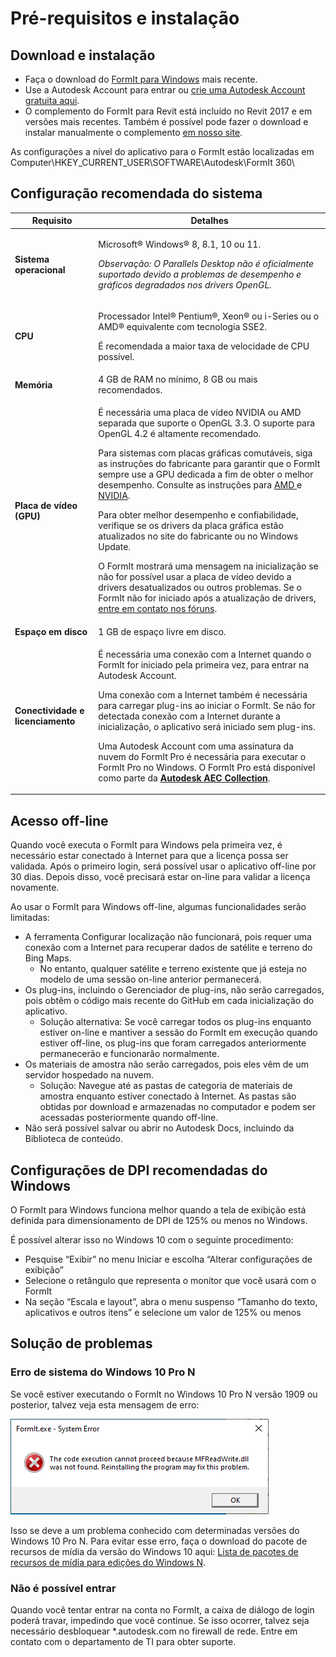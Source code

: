 # Pré-requisitos e instalação

## Download e instalação

* Faça o download do [FormIt para Windows](https://formit.autodesk.com/page/download) mais recente.
* Use a Autodesk Account para entrar ou [crie uma Autodesk Account gratuita aqui](https://accounts.autodesk.com).
* O complemento do FormIt para Revit está incluído no Revit 2017 e em versões mais recentes. Também é possível pode fazer o download e instalar manualmente o complemento [em nosso site](https://formit.autodesk.com/page/formit-revit).

As configurações a nível do aplicativo para o FormIt estão localizadas em Computer\\HKEY_CURRENT_USER\\SOFTWARE\\Autodesk\\FormIt 360\\

## Configuração recomendada do sistema

| Requisito                    | Detalhes                                                                                                                                                                                                                                                                                                                                                                                                                                                                                                                                                                                                                                                                                                                                                                                                                                                                                                                 |
| ------------------------------ | ----------------------------------------------------------------------------------------------------------------------------------------------------------------------------------------------------------------------------------------------------------------------------------------------------------------------------------------------------------------------------------------------------------------------------------------------------------------------------------------------------------------------------------------------------------------------------------------------------------------------------------------------------------------------------------------------------------------------------------------------------------------------------------------------------------------------------------------------------------------------------------------------------------------------- |
| **Sistema operacional**           | <p>Microsoft® Windows® 8, 8.1, 10 ou 11.</p><p><em>Observação: O Parallels Desktop não é oficialmente suportado devido a problemas de desempenho e gráficos degradados nos drivers OpenGL.</em></p>                                                                                                                                                                                                                                                                                                                                                                                                                                                                                                                                                                                                                                                                                                                                     |
| **CPU**                        | <p>Processador Intel® Pentium®, Xeon® ou i-Series ou o AMD® equivalente com tecnologia SSE2.</p><p>É recomendada a maior taxa de velocidade de CPU possível.</p>                                                                                                                                                                                                                                                                                                                                                                                                                                                                                                                                                                                                                                                                                                                                                                    |
| **Memória**                     | 4 GB de RAM no mínimo, 8 GB ou mais recomendados.                                                                                                                                                                                                                                                                                                                                                                                                                                                                                                                                                                                                                                                                                                                                                                                                                                                                            |
| **Placa de vídeo (GPU)**           | <p>É necessária uma placa de vídeo NVIDIA ou AMD separada que suporte o OpenGL 3.3. O suporte para OpenGL 4.2 é altamente recomendado.</p><p>Para sistemas com placas gráficas comutáveis, siga as instruções do fabricante para garantir que o FormIt sempre use a GPU dedicada a fim de obter o melhor desempenho. Consulte as instruções para <a href="https://www.amd.com/en/support/kb/faq/dh-017">AMD </a>e <a href="http://nvidia.custhelp.com/app/answers/detail/a_id/2615/kw/manage%203d%20settings/related/1">NVIDIA</a>.</p><p>Para obter melhor desempenho e confiabilidade, verifique se os drivers da placa gráfica estão atualizados no site do fabricante ou no Windows Update.</p><p>O FormIt mostrará uma mensagem na inicialização se não for possível usar a placa de vídeo devido a drivers desatualizados ou outros problemas. Se o FormIt não for iniciado após a atualização de drivers, <a href="https://forums.autodesk.com/t5/formit-forum/bd-p/142">entre em contato nos fóruns</a>.</p> |
| **Espaço em disco**                 | 1 GB de espaço livre em disco.                                                                                                                                                                                                                                                                                                                                                                                                                                                                                                                                                                                                                                                                                                                                                                                                                                                                                                   |
| **Conectividade e licenciamento** | <p>É necessária uma conexão com a Internet quando o FormIt for iniciado pela primeira vez, para entrar na Autodesk Account.</p><p>Uma conexão com a Internet também é necessária para carregar plug-ins ao iniciar o FormIt. Se não for detectada conexão com a Internet durante a inicialização, o aplicativo será iniciado sem plug-ins.</p><p>Uma Autodesk Account com uma assinatura da nuvem do FormIt Pro é necessária para executar o FormIt Pro no Windows. O FormIt Pro está disponível como parte da <a href="https://www.autodesk.com/collections/architecture-engineering-construction/overview"><strong>Autodesk AEC Collection</strong></a>.</p>                                                                                                                                                                                                                                                                                                   |

## Acesso off-line

Quando você executa o FormIt para Windows pela primeira vez, é necessário estar conectado à Internet para que a licença possa ser validada. Após o primeiro login, será possível usar o aplicativo off-line por 30 dias. Depois disso, você precisará estar on-line para validar a licença novamente.

Ao usar o FormIt para Windows off-line, algumas funcionalidades serão limitadas:

* A ferramenta Configurar localização não funcionará, pois requer uma conexão com a Internet para recuperar dados de satélite e terreno do Bing Maps.
  * No entanto, qualquer satélite e terreno existente que já esteja no modelo de uma sessão on-line anterior permanecerá.
* Os plug-ins, incluindo o Gerenciador de plug-ins, não serão carregados, pois obtêm o código mais recente do GitHub em cada inicialização do aplicativo.
  * Solução alternativa: Se você carregar todos os plug-ins enquanto estiver on-line e mantiver a sessão do FormIt em execução quando estiver off-line, os plug-ins que foram carregados anteriormente permanecerão e funcionarão normalmente.
* Os materiais de amostra não serão carregados, pois eles vêm de um servidor hospedado na nuvem.
  * Solução: Navegue até as pastas de categoria de materiais de amostra enquanto estiver conectado à Internet. As pastas são obtidas por download e armazenadas no computador e podem ser acessadas posteriormente quando off-line.
* Não será possível salvar ou abrir no Autodesk Docs, incluindo da Biblioteca de conteúdo.

## Configurações de DPI recomendadas do Windows

O FormIt para Windows funciona melhor quando a tela de exibição está definida para dimensionamento de DPI de 125% ou menos no Windows.

É possível alterar isso no Windows 10 com o seguinte procedimento:

* Pesquise “Exibir” no menu Iniciar e escolha “Alterar configurações de exibição”
* Selecione o retângulo que representa o monitor que você usará com o FormIt
* Na seção “Escala e layout”, abra o menu suspenso “Tamanho do texto, aplicativos e outros itens” e selecione um valor de 125% ou menos

## Solução de problemas

### Erro de sistema do Windows 10 Pro N

Se você estiver executando o FormIt no Windows 10 Pro N versão 1909 ou posterior, talvez veja esta mensagem de erro:

![Erro do sistema do FormIt.exe no Windows 10](<../.gitbook/assets/windows 10 error message.png>)

Isso se deve a um problema conhecido com determinadas versões do Windows 10 Pro N. Para evitar esse erro, faça o download do pacote de recursos de mídia da versão do Windows 10 aqui: [Lista de pacotes de recursos de mídia para edições do Windows N](https://support.microsoft.com/en-us/topic/media-feature-pack-list-for-windows-n-editions-c1c6fffa-d052-8338-7a79-a4bb980a700a).

### Não é possível entrar

Quando você tentar entrar na conta no FormIt, a caixa de diálogo de login poderá travar, impedindo que você continue. Se isso ocorrer, talvez seja necessário desbloquear *.autodesk.com no firewall de rede. Entre em contato com o departamento de TI para obter suporte.
